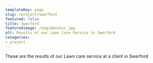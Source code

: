 ```yaml
---
templateKey: page
slug: /project/swerford
featured: false
title: Swerford
featuredimage: /img/aboutus.jpg
alt: Results of our Lawn Care Service in Swerford
categories:
- project
---
```

These are the results of our Lawn care service at a client in Swerford


